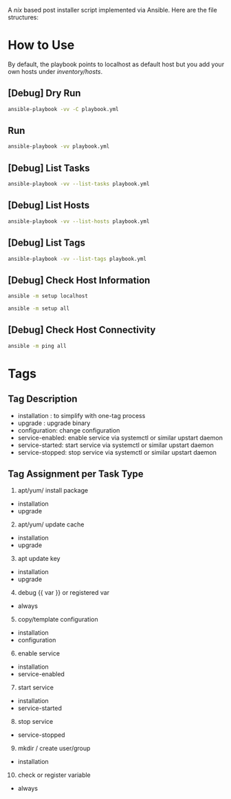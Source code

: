 A *nix* based post installer script implemented via Ansible. Here are the file structures:

# How to Use
By default, the playbook points to localhost as default host but you add your own hosts under *inventory/hosts*.

## [Debug] Dry Run
```bash
ansible-playbook -vv -C playbook.yml
```

## Run
```bash
ansible-playbook -vv playbook.yml
```

## [Debug] List Tasks
```bash
ansible-playbook -vv --list-tasks playbook.yml
```

## [Debug] List Hosts
```bash
ansible-playbook -vv --list-hosts playbook.yml
```

## [Debug] List Tags
```bash
ansible-playbook -vv --list-tags playbook.yml
```

## [Debug] Check Host Information
```bash
ansible -m setup localhost
```
```bash
ansible -m setup all
```

## [Debug] Check Host Connectivity
```bash
ansible -m ping all
```


# Tags 

## Tag Description
* installation : to simplify with one-tag process
* upgrade : upgrade binary
* configuration: change configuration
* service-enabled: enable service via systemctl or similar upstart daemon
* service-started: start service via systemctl or similar upstart daemon
* service-stopped: stop service via systemctl or similar upstart daemon

## Tag Assignment per Task Type
1. apt/yum/ install package
* installation
* upgrade

2. apt/yum/ update cache
* installation
* upgrade

3. apt update key
* installation
* upgrade

4. debug {{ var }} or registered var
* always

5. copy/template configuration
* installation
* configuration

6. enable service
* installation
* service-enabled

7. start service
* installation
* service-started

8. stop service
* service-stopped

9. mkdir / create user/group
* installation

10. check or register variable
* always
